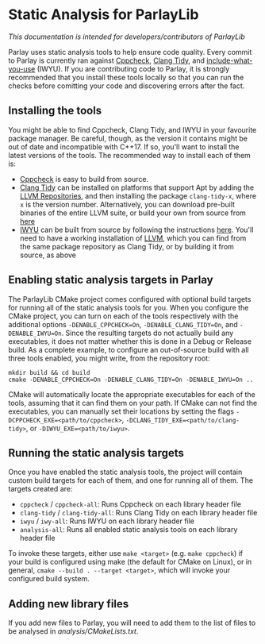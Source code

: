# Static Analysis for ParlayLib

*This documentation is intended for developers/contributors of ParlayLib*

Parlay uses static analysis tools to help ensure code quality. Every commit to Parlay is currently
ran against [Cppcheck](http://cppcheck.sourceforge.net/), [Clang Tidy](https://clang.llvm.org/extra/clang-tidy/), and [include-what-you-use](https://include-what-you-use.org/) (IWYU). If you are contributing code to Parlay, it is strongly recommended that you install these tools locally so that you can run the checks before comitting your code and discovering errors after the fact.

## Installing the tools

You might be able to find Cppcheck, Clang Tidy, and IWYU in your favourite package manager. Be careful, though, as the version it contains might be out of date and incompatible with C++17. If so, you'll want to install the latest versions of the tools. The recommended way to install each of them is:

* [Cppcheck](http://cppcheck.sourceforge.net/) is easy to build from source.
* [Clang Tidy](https://clang.llvm.org/extra/clang-tidy/) can be installed on platforms that support Apt by adding the [LLVM Repositories](https://apt.llvm.org/), and then installing the package `clang-tidy-x`, where `x` is the version number. Alternatively, you can download pre-built binaries of the entire LLVM suite, or build  your own from source from [here](https://releases.llvm.org/download.html)
* [IWYU](https://include-what-you-use.org/) can be built from source by following the instructions [here](https://github.com/include-what-you-use/include-what-you-use/blob/master/README.md). You'll need to have a working installation of [LLVM](http://llvm.org/), which you can find from the same package repository as Clang Tidy, or by building it from source, as above

## Enabling static analysis targets in Parlay

The ParlayLib CMake project comes configured with optional build targets for running all of the static analysis tools for you. When you configure the CMake project, you can turn on each of the tools respectively with the additional options `-DENABLE_CPPCHECK=On`, `-DENABLE_CLANG_TIDY=On`, and `-DENABLE_IWYU=On`. Since the resulting targets do not actually build any executables, it does not matter whether this is done in a Debug or Release build. As a complete example, to configure an out-of-source build with all three tools enabled, you might write, from the repository root:

```
mkdir build && cd build
cmake -DENABLE_CPPCHECK=On -DENABLE_CLANG_TIDY=On -DENABLE_IWYU=On ..
```

CMake will automatically locate the appropriate executables for each of the tools, assuming that it can find them on your path. If CMake can not find the executables, you can manually set their locations by setting the flags `-DCPPCHECK_EXE=<path/to/cppcheck>`, `-DCLANG_TIDY_EXE=<path/to/clang-tidy>`, or `-DIWYU_EXE=<path/to/iwyu>`.
## Running the static analysis targets

Once you have enabled the static analysis tools, the project will contain custom build targets for each of them, and one for running all of them. The targets created are:

* `cppcheck` / `cppcheck-all`: Runs Cppcheck on each library header file
* `clang-tidy` / `clang-tidy-all`: Runs Clang Tidy on each library header file
* `iwyu` / `iwy-all`: Runs IWYU on each library header file
* `analysis-all`: Runs all enabled static analysis tools on each library header file

To invoke these targets, either use `make <target>` (e.g. `make cppcheck`) if your build is configured using make (the default for CMake on Linux), or in general, `cmake --build . --target <target>`, which will invoke your configured build system.

## Adding new library files

If you add new files to Parlay, you will need to add them to the list of files to be analysed in *analysis/CMakeLists.txt*.
